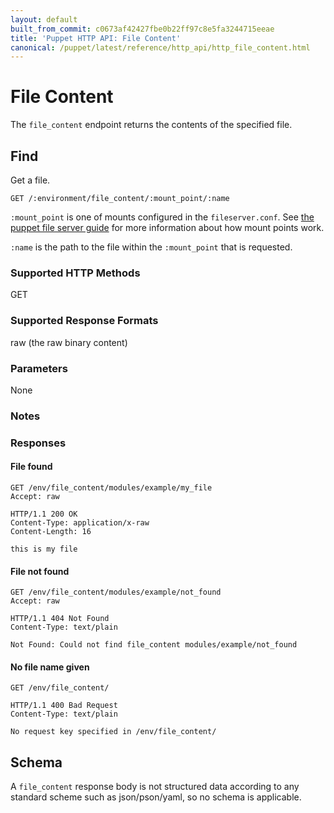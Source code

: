 ```yaml
---
layout: default
built_from_commit: c0673af42427fbe0b22ff97c8e5fa3244715eeae
title: 'Puppet HTTP API: File Content'
canonical: /puppet/latest/reference/http_api/http_file_content.html
---
```


File Content
=============

The `file_content` endpoint returns the contents of the specified file.

Find
----

Get a file.

    GET /:environment/file_content/:mount_point/:name

`:mount_point` is one of mounts configured in the `fileserver.conf`.
See [the puppet file server guide](http://docs.puppetlabs.com/guides/file_serving.html)
for more information about how mount points work.

`:name` is the path to the file within the `:mount_point` that is requested.

### Supported HTTP Methods

GET

### Supported Response Formats

raw (the raw binary content)

### Parameters

None

### Notes

### Responses

#### File found

    GET /env/file_content/modules/example/my_file
    Accept: raw

    HTTP/1.1 200 OK
    Content-Type: application/x-raw
    Content-Length: 16

    this is my file


#### File not found

    GET /env/file_content/modules/example/not_found
    Accept: raw

    HTTP/1.1 404 Not Found
    Content-Type: text/plain

    Not Found: Could not find file_content modules/example/not_found

#### No file name given

    GET /env/file_content/

    HTTP/1.1 400 Bad Request
    Content-Type: text/plain

    No request key specified in /env/file_content/

Schema
------

A `file_content` response body is not structured data according to any standard scheme such as
json/pson/yaml, so no schema is applicable.
